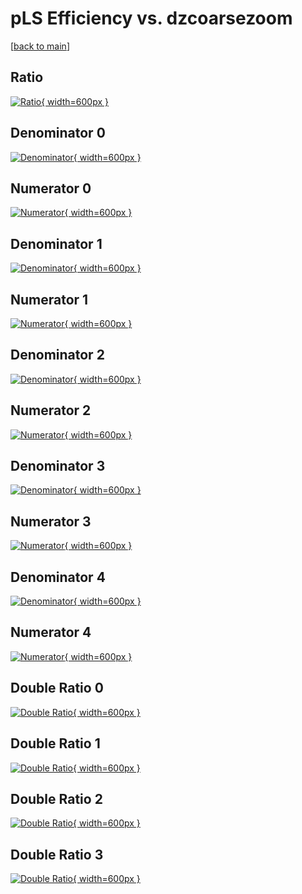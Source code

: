 # pLS Efficiency vs. dzcoarsezoom

[[back to main](./)]



## Ratio

[![Ratio](../mtv/var/pLS_base_11_1_eff_dzcoarsezoom.png){ width=600px }](../mtv/var/pLS_base_11_1_eff_dzcoarsezoom.pdf)

## Denominator 0

[![Denominator](../mtv/den/pLS_base_11_1_eff_dzcoarsezoom_den0.png){ width=600px }](../mtv/den/pLS_base_11_1_eff_dzcoarsezoom_den0.pdf)

## Numerator 0

[![Numerator](../mtv/num/pLS_base_11_1_eff_dzcoarsezoom_num0.png){ width=600px }](../mtv/num/pLS_base_11_1_eff_dzcoarsezoom_num0.pdf)

## Denominator 1

[![Denominator](../mtv/den/pLS_base_11_1_eff_dzcoarsezoom_den1.png){ width=600px }](../mtv/den/pLS_base_11_1_eff_dzcoarsezoom_den1.pdf)

## Numerator 1

[![Numerator](../mtv/num/pLS_base_11_1_eff_dzcoarsezoom_num1.png){ width=600px }](../mtv/num/pLS_base_11_1_eff_dzcoarsezoom_num1.pdf)

## Denominator 2

[![Denominator](../mtv/den/pLS_base_11_1_eff_dzcoarsezoom_den2.png){ width=600px }](../mtv/den/pLS_base_11_1_eff_dzcoarsezoom_den2.pdf)

## Numerator 2

[![Numerator](../mtv/num/pLS_base_11_1_eff_dzcoarsezoom_num2.png){ width=600px }](../mtv/num/pLS_base_11_1_eff_dzcoarsezoom_num2.pdf)

## Denominator 3

[![Denominator](../mtv/den/pLS_base_11_1_eff_dzcoarsezoom_den3.png){ width=600px }](../mtv/den/pLS_base_11_1_eff_dzcoarsezoom_den3.pdf)

## Numerator 3

[![Numerator](../mtv/num/pLS_base_11_1_eff_dzcoarsezoom_num3.png){ width=600px }](../mtv/num/pLS_base_11_1_eff_dzcoarsezoom_num3.pdf)

## Denominator 4

[![Denominator](../mtv/den/pLS_base_11_1_eff_dzcoarsezoom_den4.png){ width=600px }](../mtv/den/pLS_base_11_1_eff_dzcoarsezoom_den4.pdf)

## Numerator 4

[![Numerator](../mtv/num/pLS_base_11_1_eff_dzcoarsezoom_num4.png){ width=600px }](../mtv/num/pLS_base_11_1_eff_dzcoarsezoom_num4.pdf)

## Double Ratio 0

[![Double Ratio](../mtv/ratio/pLS_base_11_1_eff_dzcoarsezoom_ratio0.png){ width=600px }](../mtv/ratio/pLS_base_11_1_eff_dzcoarsezoom_ratio0.pdf)

## Double Ratio 1

[![Double Ratio](../mtv/ratio/pLS_base_11_1_eff_dzcoarsezoom_ratio1.png){ width=600px }](../mtv/ratio/pLS_base_11_1_eff_dzcoarsezoom_ratio1.pdf)

## Double Ratio 2

[![Double Ratio](../mtv/ratio/pLS_base_11_1_eff_dzcoarsezoom_ratio2.png){ width=600px }](../mtv/ratio/pLS_base_11_1_eff_dzcoarsezoom_ratio2.pdf)

## Double Ratio 3

[![Double Ratio](../mtv/ratio/pLS_base_11_1_eff_dzcoarsezoom_ratio3.png){ width=600px }](../mtv/ratio/pLS_base_11_1_eff_dzcoarsezoom_ratio3.pdf)

